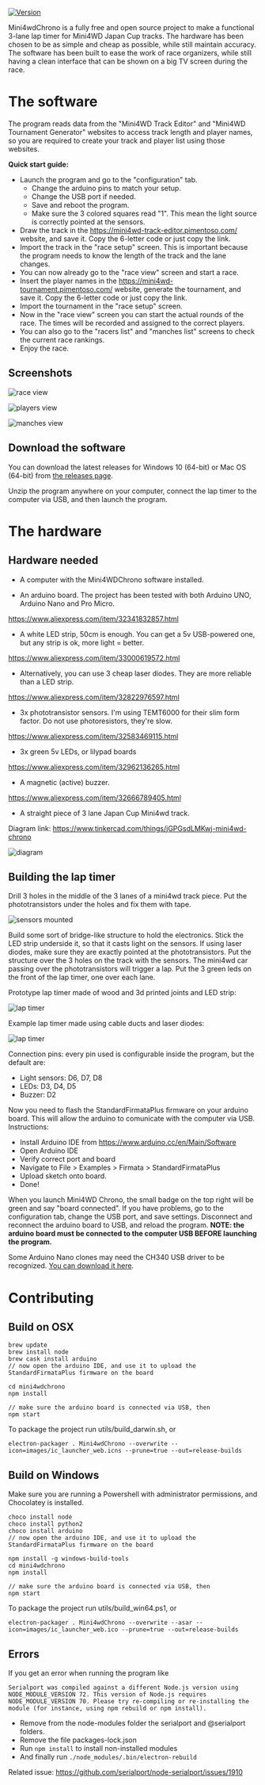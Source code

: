 [![Version](https://img.shields.io/badge/version-0.11.8-blue.svg)](https://github.com/Pimentoso/mini4wdchrono)

Mini4wdChrono is a fully free and open source project to make a functional 3-lane lap timer for Mini4WD Japan Cup tracks.
The hardware has been chosen to be as simple and cheap as possible, while still maintain accuracy.
The software has been built to ease the work of race organizers, while still having a clean interface that can be shown on a big TV screen during the race.

# The software

The program reads data from the "Mini4WD Track Editor" and "Mini4WD Tournament Generator" websites to access track length and player names,
so you are required to create your track and player list using those websites.

**Quick start guide:**

- Launch the program and go to the "configuration" tab. 
    - Change the arduino pins to match your setup.
    - Change the USB port if needed. 
    - Save and reboot the program.
    - Make sure the 3 colored squares read "1". This mean the light source is correctly pointed at the sensors. 
- Draw the track in the https://mini4wd-track-editor.pimentoso.com/ website, and save it. Copy the 6-letter code or just copy the link.
- Import the track in the "race setup" screen. This is important because the program needs to know the length of the track and the lane changes.
- You can now already go to the "race view" screen and start a race.
- Insert the player names in the https://mini4wd-tournament.pimentoso.com/ website, generate the tournament, and save it. Copy the 6-letter code or just copy the link.
- Import the tournament in the "race setup" screen.
- Now in the "race view" screen you can start the actual rounds of the race. The times will be recorded and assigned to the correct players.
- You can also go to the "racers list" and "manches list" screens to check the current race rankings.
- Enjoy the race.

## Screenshots

![race view](https://raw.githubusercontent.com/Pimentoso/mini4wdchrono/master/images/screen-race.png)

![players view](https://raw.githubusercontent.com/Pimentoso/mini4wdchrono/master/images/screen-players.png)

![manches view](https://raw.githubusercontent.com/Pimentoso/mini4wdchrono/master/images/screen-manches.png)

## Download the software

You can download the latest releases for Windows 10 (64-bit) or Mac OS (64-bit) from [the releases page](https://github.com/Pimentoso/mini4wdchrono/releases).

Unzip the program anywhere on your computer, connect the lap timer to the computer via USB, and then launch the program.

# The hardware

## Hardware needed

- A computer with the Mini4WDChrono software installed.

- An arduino board. The project has been tested with both Arduino UNO, Arduino Nano and Pro Micro.

https://www.aliexpress.com/item/32341832857.html

- A white LED strip, 50cm is enough. You can get a 5v USB-powered one, but any strip is ok, more light = better.

https://www.aliexpress.com/item/33000619572.html

- Alternatively, you can use 3 cheap laser diodes. They are more reliable than a LED strip.

https://www.aliexpress.com/item/32822976597.html

- 3x phototransistor sensors. I'm using TEMT6000 for their slim form factor. Do not use photoresistors, they're slow.

https://www.aliexpress.com/item/32583469115.html

- 3x green 5v LEDs, or lilypad boards

https://www.aliexpress.com/item/32962136265.html

- A magnetic (active) buzzer.

https://www.aliexpress.com/item/32666789405.html

- A straight piece of 3 lane Japan Cup Mini4wd track.

Diagram link: https://www.tinkercad.com/things/jGPGsdLMKwj-mini4wd-chrono

![diagram](https://raw.githubusercontent.com/Pimentoso/mini4wdchrono/master/images/schema.png)

## Building the lap timer

Drill 3 holes in the middle of the 3 lanes of a mini4wd track piece. Put the phototransistors under the holes and fix them with tape.

![sensors mounted](https://raw.githubusercontent.com/Pimentoso/mini4wdchrono/master/images/sensors.jpg)

Build some sort of bridge-like structure to hold the electronics. Stick the LED strip underside it, so that it casts light on the sensors. If using laser diodes, make sure they are exactly pointed at the phototransistors.
Put the structure over the 3 holes on the track with the sensors. The mini4wd car passing over the phototransistors will trigger a lap.
Put the 3 green leds on the front of the lap timer, one over each lane.

Prototype lap timer made of wood and 3d printed joints and LED strip:

![lap timer](https://raw.githubusercontent.com/Pimentoso/mini4wdchrono/master/images/semaforo2.jpg)

Example lap timer made using cable ducts and laser diodes:

![lap timer](https://raw.githubusercontent.com/Pimentoso/mini4wdchrono/master/images/semaforo1.jpg)

Connection pins: every pin used is configurable inside the program, but the default are:

- Light sensors: D6, D7, D8
- LEDs: D3, D4, D5
- Buzzer: D2

Now you need to flash the StandardFirmataPlus firmware on your arduino board. This will allow the arduino to comunicate with the computer via USB. Instructions:

- Install Arduino IDE from https://www.arduino.cc/en/Main/Software
- Open Arduino IDE
- Verify correct port and board
- Navigate to File > Examples > Firmata > StandardFirmataPlus
- Upload sketch onto board.
- Done!

When you launch Mini4WD Chrono, the small badge on the top right will be green and say "board connected".
If you have problems, go to the configuration tab, change the USB port, and save settings. Disconnect and reconnect the arduino board to USB, and reload the program.
**NOTE: the arduino board must be connected to the computer USB BEFORE launching the program.**

Some Arduino Nano clones may need the CH340 USB driver to be recognized. [You can download it here](https://sparks.gogo.co.nz/ch340.html).

# Contributing

## Build on OSX

```
brew update
brew install node
brew cask install arduino
// now open the arduino IDE, and use it to upload the StandardFirmataPlus firmware on the board

cd mini4wdchrono
npm install

// make sure the arduino board is connected via USB, then
npm start
```

To package the project run utils/build_darwin.sh, or

```
electron-packager . Mini4wdChrono --overwrite --icon=images/ic_launcher_web.icns --prune=true --out=release-builds
```

## Build on Windows

Make sure you are running a Powershell with administrator permissions, and Chocolatey is installed.

```
choco install node
choco install python2
choco install arduino
// now open the arduino IDE, and use it to upload the StandardFirmataPlus firmware on the board

npm install -g windows-build-tools
cd mini4wdchrono
npm install

// make sure the arduino board is connected via USB, then
npm start
```

To package the project run utils/build_win64.ps1, or

```
electron-packager . Mini4wdChrono --overwrite --asar --icon=images/ic_launcher_web.ico --prune=true --out=release-builds
```

## Errors

If you get an error when running the program like

```
Serialport was compiled against a different Node.js version using NODE_MODULE_VERSION 72. This version of Node.js requires NODE_MODULE_VERSION 70. Please try re-compiling or re-installing the module (for instance, using npm rebuild or npm install).
```

- Remove from the node-modules folder the serialport and @serialport folders.
- Remove the file packages-lock.json
- Run `npm install` to install non-installed modules
- And finally run `./node_modules/.bin/electron-rebuild`

Related issue: https://github.com/serialport/node-serialport/issues/1910